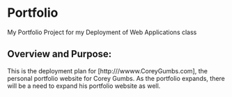 # Portfolio
My Portfolio Project for my Deployment of Web Applications class

Overview and Purpose:
---------------------

This is the deployment plan for [http:///wwww.CoreyGumbs.com], the personal portfolio website for Corey Gumbs.  As the portfolio expands, there will be a need to expand his portfolio website as well. 
